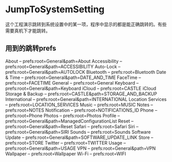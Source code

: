 JumpToSystemSetting
=====
这个工程演示跳转到系统设置中的某一项，程序中显示的都是能正确跳转的。有些需要真机下才能跳转。

用到的跳转prefs
-----
About – prefs:root=General&path=About
Accessibility – prefs:root=General&path=ACCESSIBILITY
Auto-Lock – prefs:root=General&path=AUTOLOCK
Bluetooth – prefs:root=Bluetooth
Date & Time – prefs:root=General&path=DATE_AND_TIME
FaceTime – prefs:root=FACETIME
General – prefs:root=General
Keyboard – prefs:root=General&path=Keyboard
iCloud – prefs:root=CASTLE
iCloud Storage & Backup – prefs:root=CASTLE&path=STORAGE_AND_BACKUP
International – prefs:root=General&path=INTERNATIONAL
Location Services – prefs:root=LOCATION_SERVICES
Music – prefs:root=MUSIC
Notes – prefs:root=NOTES
Notification – prefs:root=NOTIFICATIONS_ID
Phone – prefs:root=Phone
Photos – prefs:root=Photos
Profile – prefs:root=General&path=ManagedConfigurationList
Reset – prefs:root=General&path=Reset
Safari – prefs:root=Safari
Siri – prefs:root=General&path=SIRI
Sounds – prefs:root=Sounds
Software Update – prefs:root=General&path=SOFTWARE_UPDATE_LINK
Store – prefs:root=STORE
Twitter – prefs:root=TWITTER
Usage – prefs:root=General&path=USAGE
VPN – prefs:root=General&path=VPN
Wallpaper – prefs:root=Wallpaper
Wi-Fi – prefs:root=WIFI
